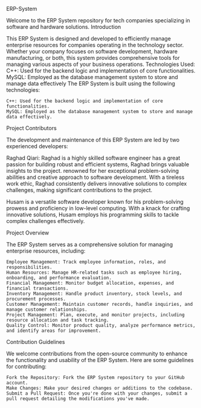 ERP-System

Welcome to the ERP System repository for tech companies specializing in software and hardware solutions.
Introduction

This ERP System is designed and developed to efficiently manage enterprise resources for companies operating in the technology sector. Whether your company focuses on software development, hardware manufacturing, or both, this system provides comprehensive tools for managing various aspects of your business operations.
Technologies Used:
     C++: Used for the backend logic and implementation of core functionalities.
    MySQL: Employed as the database management system to store and manage data effectively
The ERP System is built using the following technologies:

    C++: Used for the backend logic and implementation of core functionalities.
    MySQL: Employed as the database management system to store and manage data effectively.

Project Contributors

The development and maintenance of this ERP System are led by two experienced developers:

  Raghad Qiari: Raghad is a highly skilled software engineer 
has a great  passion for building robust and efficient systems, Raghad brings valuable insights to the project.
renowned for her exceptional problem-solving abilities and creative approach to software development.
 With a tireless work ethic, Raghad consistently delivers innovative solutions to complex challenges, making significant contributions to the project.
 
   Husam is a versatile software developer known for his problem-solving prowess and proficiency in low-level computing.
   With a knack for crafting innovative solutions, Husam employs his programming skills to tackle complex challenges effectively.

Project Overview

The ERP System serves as a comprehensive solution for managing enterprise resources, including:

    Employee Management: Track employee information, roles, and responsibilities.
    Human Resources: Manage HR-related tasks such as employee hiring, onboarding, and performance evaluation.
    Financial Management: Monitor budget allocation, expenses, and financial transactions.
    Inventory Management: Handle product inventory, stock levels, and procurement processes.
    Customer Management: Maintain customer records, handle inquiries, and manage customer relationships.
    Project Management: Plan, execute, and monitor projects, including resource allocation and task tracking.
    Quality Control: Monitor product quality, analyze performance metrics, and identify areas for improvement.

Contribution Guidelines

We welcome contributions from the open-source community to enhance the functionality and usability of the ERP System. Here are some guidelines for contributing:

    Fork the Repository: Fork the ERP System repository to your GitHub account.
    Make Changes: Make your desired changes or additions to the codebase.
    Submit a Pull Request: Once you're done with your changes, submit a pull request detailing the modifications you've made.
